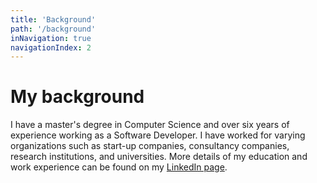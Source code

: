 ```yaml
---
title: 'Background'
path: '/background'
inNavigation: true
navigationIndex: 2
---
```


# My background

I have a master's degree in Computer Science and over six years of experience working as a Software Developer. I have worked for varying organizations such as start-up companies, consultancy companies, research institutions, and universities. More details of my education and work experience can be found on my [LinkedIn page](https://www.linkedin.com/in/kalleilves/).
